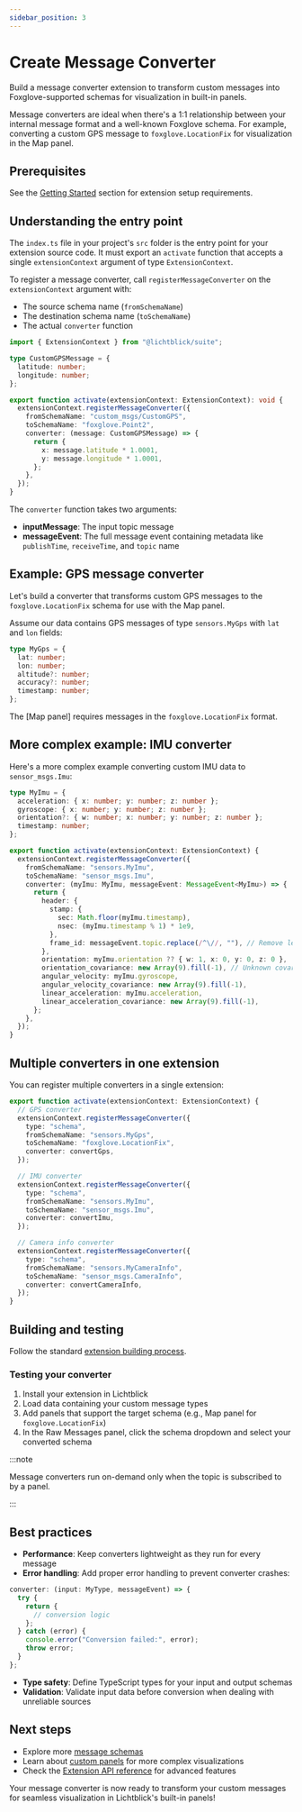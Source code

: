 ```yaml
---
sidebar_position: 3
---
```


# Create Message Converter

Build a message converter extension to transform custom messages into Foxglove-supported schemas for visualization in built-in panels.

Message converters are ideal when there's a 1:1 relationship between your internal message format and a well-known Foxglove schema. For example, converting a custom GPS message to `foxglove.LocationFix` for visualization in the Map panel.

## Prerequisites

See the [Getting Started](./introduction.md#getting-started) section for extension setup requirements.

## Understanding the entry point

The `index.ts` file in your project's `src` folder is the entry point for your extension source code. It must export an `activate` function that accepts a single `extensionContext` argument of type `ExtensionContext`.

To register a message converter, call `registerMessageConverter` on the `extensionContext` argument with:

- The source schema name (`fromSchemaName`)
- The destination schema name (`toSchemaName`)
- The actual `converter` function

```typescript
import { ExtensionContext } from "@lichtblick/suite";

type CustomGPSMessage = {
  latitude: number;
  longitude: number;
};

export function activate(extensionContext: ExtensionContext): void {
  extensionContext.registerMessageConverter({
    fromSchemaName: "custom_msgs/CustomGPS",
    toSchemaName: "foxglove.Point2",
    converter: (message: CustomGPSMessage) => {
      return {
        x: message.latitude * 1.0001,
        y: message.longitude * 1.0001,
      };
    },
  });
}
```

The `converter` function takes two arguments:

- **inputMessage**: The input topic message
- **messageEvent**: The full message event containing metadata like `publishTime`, `receiveTime`, and `topic` name

## Example: GPS message converter

Let's build a converter that transforms custom GPS messages to the `foxglove.LocationFix` schema for use with the Map panel.

Assume our data contains GPS messages of type `sensors.MyGps` with `lat` and `lon` fields:

```typescript
type MyGps = {
  lat: number;
  lon: number;
  altitude?: number;
  accuracy?: number;
  timestamp: number;
};
```

The [Map panel] requires messages in the `foxglove.LocationFix` format.

## More complex example: IMU converter

Here's a more complex example converting custom IMU data to `sensor_msgs.Imu`:

```typescript
type MyImu = {
  acceleration: { x: number; y: number; z: number };
  gyroscope: { x: number; y: number; z: number };
  orientation?: { w: number; x: number; y: number; z: number };
  timestamp: number;
};

export function activate(extensionContext: ExtensionContext) {
  extensionContext.registerMessageConverter({
    fromSchemaName: "sensors.MyImu",
    toSchemaName: "sensor_msgs.Imu",
    converter: (myImu: MyImu, messageEvent: MessageEvent<MyImu>) => {
      return {
        header: {
          stamp: {
            sec: Math.floor(myImu.timestamp),
            nsec: (myImu.timestamp % 1) * 1e9,
          },
          frame_id: messageEvent.topic.replace(/^\//, ""), // Remove leading slash
        },
        orientation: myImu.orientation ?? { w: 1, x: 0, y: 0, z: 0 },
        orientation_covariance: new Array(9).fill(-1), // Unknown covariance
        angular_velocity: myImu.gyroscope,
        angular_velocity_covariance: new Array(9).fill(-1),
        linear_acceleration: myImu.acceleration,
        linear_acceleration_covariance: new Array(9).fill(-1),
      };
    },
  });
}
```

## Multiple converters in one extension

You can register multiple converters in a single extension:

```typescript
export function activate(extensionContext: ExtensionContext) {
  // GPS converter
  extensionContext.registerMessageConverter({
    type: "schema",
    fromSchemaName: "sensors.MyGps",
    toSchemaName: "foxglove.LocationFix",
    converter: convertGps,
  });

  // IMU converter
  extensionContext.registerMessageConverter({
    type: "schema",
    fromSchemaName: "sensors.MyImu",
    toSchemaName: "sensor_msgs.Imu",
    converter: convertImu,
  });

  // Camera info converter
  extensionContext.registerMessageConverter({
    type: "schema",
    fromSchemaName: "sensors.MyCameraInfo",
    toSchemaName: "sensor_msgs.CameraInfo",
    converter: convertCameraInfo,
  });
}
```

## Building and testing

Follow the standard [extension building process](./#building-and-testing).

### Testing your converter

1. Install your extension in Lichtblick
2. Load data containing your custom message types
3. Add panels that support the target schema (e.g., Map panel for `foxglove.LocationFix`)
4. In the Raw Messages panel, click the schema dropdown and select your converted schema

:::note

Message converters run on-demand only when the topic is subscribed to by a panel.

:::

## Best practices

- **Performance**: Keep converters lightweight as they run for every message
- **Error handling**: Add proper error handling to prevent converter crashes:

```typescript
converter: (input: MyType, messageEvent) => {
  try {
    return {
      // conversion logic
    };
  } catch (error) {
    console.error("Conversion failed:", error);
    throw error;
  }
};
```

- **Type safety**: Define TypeScript types for your input and output schemas
- **Validation**: Validate input data before conversion when dealing with unreliable sources

## Next steps

- Explore more [message schemas](../docs/visualization/message-schemas)
- Learn about [custom panels](../docs/visualization/panels/panels-introduction) for more complex visualizations
- Check the [Extension API reference](../docs/extensions/extension-api/introduction) for advanced features

Your message converter is now ready to transform your custom messages for seamless visualization in Lichtblick's built-in panels!
